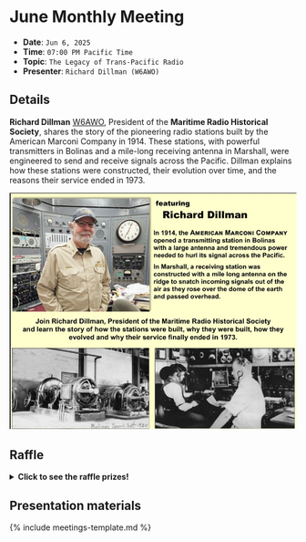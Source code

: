 # June Monthly Meeting

* **Date**: `Jun 6, 2025`
* **Time**: `07:00 PM Pacific Time`
* **Topic**: `The Legacy of Trans-Pacific Radio`
* **Presenter**: `Richard Dillman (W6AWO)`

## Details

**Richard Dillman** [W6AWO](https://www.qrz.com/db/W6AWO), President of the **Maritime Radio Historical Society**, shares the story of the pioneering radio stations built by the American Marconi Company in 1914. These stations, with powerful transmitters in Bolinas and a mile-long receiving antenna in Marshall, were engineered to send and receive signals across the Pacific. Dillman explains how these stations were constructed, their evolution over time, and the reasons their service ended in 1973. 

![image](/meetings/2025/202506-guest-speaker.jpg)

## Raffle

<details>
  <summary><b>Click to see the raffle prizes!</b></summary>
  <table>
    <tr>
        <th>1st prize</th>
        <th>2nd prize</th>
        <th>3rd prize</th>
        <th>4th prize</th>
        <th>5th prize</th>
    </tr>
    <tr>
        <td><img src="/meetings/2025/raffle/202506-1.jpeg" alt="image"></td>
        <td><img src="/meetings/2025/raffle/202506-2.jpeg" alt="image"></td>
        <td><img src="/meetings/2025/raffle/202506-3.jpeg" alt="image"></td>
        <td><img src="/meetings/2025/raffle/202506-4.jpeg" alt="image"></td>
        <td><img src="/meetings/2025/raffle/202506-5.jpeg" alt="image"></td>
    </tr>
    <tr>
        <td>Bioenno 12v, 12Ah, LiFePo4 Battery</td>
        <td>Surecom SW28 VSWR & Power Meter</td>
        <td>Mike, K6QFO dual band dipole</td>
        <td>GR-ARB01 Versatile Antenna Roll Bag</td>
        <td>Nite Ize CamJam Tie Down Strap</td>
    </tr>
  </table>  
</details>

## Presentation materials

{% include meetings-template.md %}

